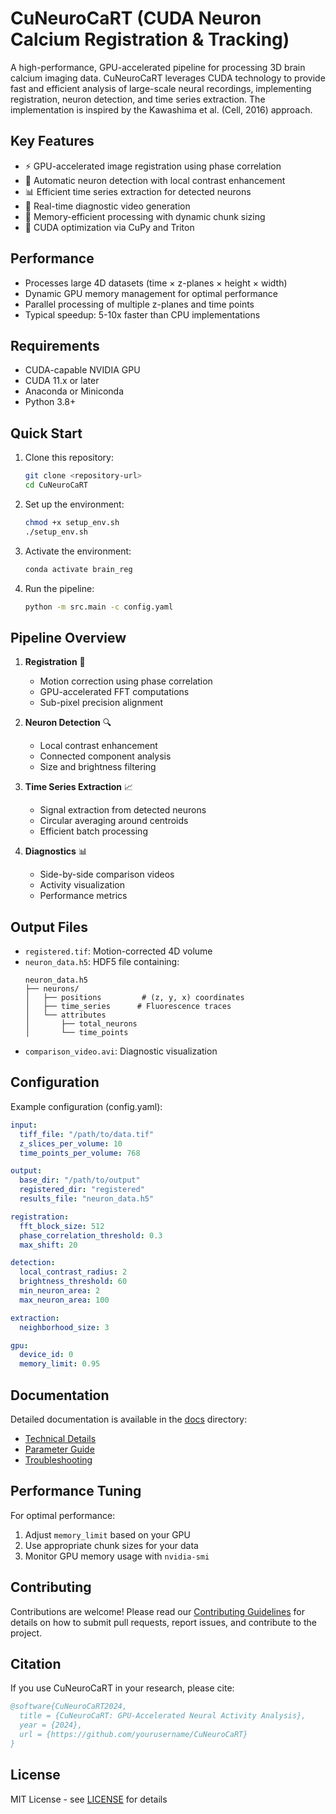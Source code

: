 # CuNeuroCaRT (CUDA Neuron Calcium Registration & Tracking)

A high-performance, GPU-accelerated pipeline for processing 3D brain calcium imaging data. CuNeuroCaRT leverages CUDA technology to provide fast and efficient analysis of large-scale neural recordings, implementing registration, neuron detection, and time series extraction. The implementation is inspired by the Kawashima et al. (Cell, 2016) approach.

## Key Features

- ⚡ GPU-accelerated image registration using phase correlation
- 🧠 Automatic neuron detection with local contrast enhancement
- 📊 Efficient time series extraction for detected neurons
- 🎥 Real-time diagnostic video generation
- 💾 Memory-efficient processing with dynamic chunk sizing
- 🚀 CUDA optimization via CuPy and Triton

## Performance

- Processes large 4D datasets (time × z-planes × height × width)
- Dynamic GPU memory management for optimal performance
- Parallel processing of multiple z-planes and time points
- Typical speedup: 5-10x faster than CPU implementations

## Requirements

- CUDA-capable NVIDIA GPU
- CUDA 11.x or later
- Anaconda or Miniconda
- Python 3.8+

## Quick Start

1. Clone this repository:
   ```bash
   git clone <repository-url>
   cd CuNeuroCaRT
   ```

2. Set up the environment:
   ```bash
   chmod +x setup_env.sh
   ./setup_env.sh
   ```

3. Activate the environment:
   ```bash
   conda activate brain_reg
   ```

4. Run the pipeline:
   ```bash
   python -m src.main -c config.yaml
   ```

## Pipeline Overview

1. **Registration** 🔄
   - Motion correction using phase correlation
   - GPU-accelerated FFT computations
   - Sub-pixel precision alignment

2. **Neuron Detection** 🔍
   - Local contrast enhancement
   - Connected component analysis
   - Size and brightness filtering

3. **Time Series Extraction** 📈
   - Signal extraction from detected neurons
   - Circular averaging around centroids
   - Efficient batch processing

4. **Diagnostics** 📊
   - Side-by-side comparison videos
   - Activity visualization
   - Performance metrics

## Output Files

- `registered.tif`: Motion-corrected 4D volume
- `neuron_data.h5`: HDF5 file containing:
  ```
  neuron_data.h5
  ├── neurons/
  │   ├── positions         # (z, y, x) coordinates
  │   ├── time_series      # Fluorescence traces
  │   └── attributes
  │       ├── total_neurons
  │       └── time_points
  ```
- `comparison_video.avi`: Diagnostic visualization

## Configuration

Example configuration (config.yaml):
```yaml
input:
  tiff_file: "/path/to/data.tif"
  z_slices_per_volume: 10
  time_points_per_volume: 768

output:
  base_dir: "/path/to/output"
  registered_dir: "registered"
  results_file: "neuron_data.h5"

registration:
  fft_block_size: 512
  phase_correlation_threshold: 0.3
  max_shift: 20

detection:
  local_contrast_radius: 2
  brightness_threshold: 60
  min_neuron_area: 2
  max_neuron_area: 100

extraction:
  neighborhood_size: 3

gpu:
  device_id: 0
  memory_limit: 0.95
```

## Documentation

Detailed documentation is available in the [docs](./docs) directory:
- [Technical Details](./docs/technical_details.md)
- [Parameter Guide](./docs/parameter_guide.md)
- [Troubleshooting](./docs/troubleshooting.md)

## Performance Tuning

For optimal performance:
1. Adjust `memory_limit` based on your GPU
2. Use appropriate chunk sizes for your data
3. Monitor GPU memory usage with `nvidia-smi`

## Contributing

Contributions are welcome! Please read our [Contributing Guidelines](CONTRIBUTING.md) for details on how to submit pull requests, report issues, and contribute to the project.

## Citation

If you use CuNeuroCaRT in your research, please cite:
```bibtex
@software{CuNeuroCaRT2024,
  title = {CuNeuroCaRT: GPU-Accelerated Neural Activity Analysis},
  year = {2024},
  url = {https://github.com/yourusername/CuNeuroCaRT}
}
```

## License

MIT License - see [LICENSE](LICENSE) for details
